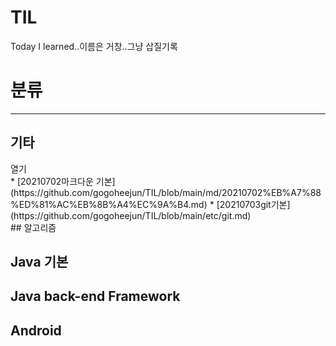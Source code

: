 # TIL
Today I learned..이름은 거창..그냥 삽질기록
# 분류
***
## 기타
<summary>열기</summary>
<div markdown="1">
* [20210702마크다운 기본](https://github.com/gogoheejun/TIL/blob/main/md/20210702%EB%A7%88%ED%81%AC%EB%8B%A4%EC%9A%B4.md)
* [20210703git기본](https://github.com/gogoheejun/TIL/blob/main/etc/git.md)
</div>
## 알고리즘

## Java 기본

## Java back-end Framework

## Android

